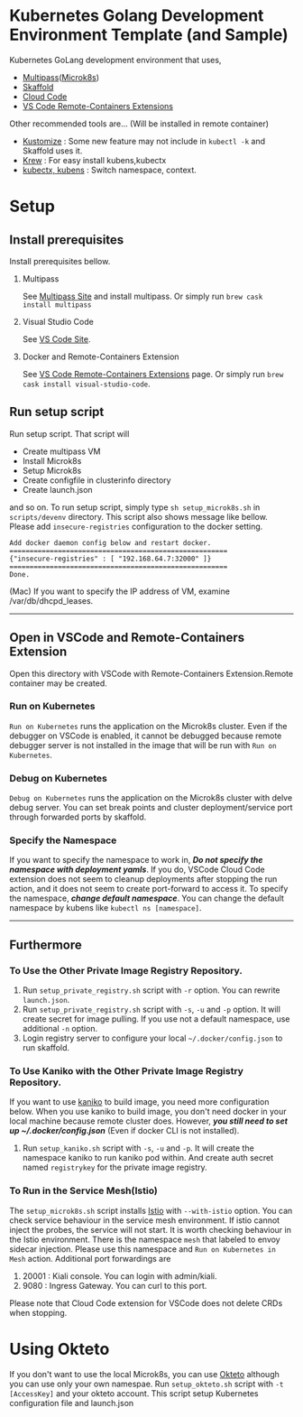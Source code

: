 # Kubernetes Golang Development Environment Template (and Sample)

Kubernetes GoLang development environment that uses,
- [Multipass](https://multipass.run/)([Microk8s](https://microk8s.io/))
- [Skaffold](https://skaffold.dev/)
- [Cloud Code](https://cloud.google.com/code)
- [VS Code Remote-Containers Extensions](https://marketplace.visualstudio.com/items?itemName=ms-vscode-remote.remote-containers)

Other recommended tools are... (Will be installed in remote container)
- [Kustomize](https://github.com/kubernetes-sigs/kustomize) : Some new feature may not include in `kubectl -k` and Skaffold uses it.
- [Krew](https://krew.sigs.k8s.io/) : For easy install kubens,kubectx
- [kubectx, kubens](https://github.com/ahmetb/kubectx) : Switch namespace, context.

# Setup
## Install prerequisites
Install prerequisites bellow.

1. Multipass
    
    See [Multipass Site](https://multipass.run/) and install multipass. Or simply run `brew cask install multipass`

1. Visual Studio Code

    See [VS Code Site](https://code.visualstudio.com/).

1. Docker and Remote-Containers Extension

    See [VS Code Remote-Containers Extensions](https://marketplace.visualstudio.com/items?itemName=ms-vscode-remote.remote-containers) page. Or simply run `brew cask install visual-studio-code`.

## Run setup script
Run setup script. That script will
- Create multipass VM
- Install Microk8s
- Setup Microk8s
- Create configfile in clusterinfo directory
- Create launch.json

and so on. To run setup script, simply type `sh setup_microk8s.sh` in `scripts/devenv` directory. This script also shows message like bellow.
Please add `insecure-registries` configuration to the docker setting.
```
Add docker daemon config below and restart docker.
======================================================
{"insecure-registries" : [ "192.168.64.7:32000" ]}
======================================================
Done.
```
(Mac) If you want to specify the IP address of VM, examine /var/db/dhcpd_leases.

---
## Open in VSCode and Remote-Containers Extension
Open this directory with VSCode with Remote-Containers Extension.Remote container may be created.

### Run on Kubernetes
`Run on Kubernetes` runs the application on the Microk8s cluster. Even if the debugger on VSCode is enabled, it cannot be debugged because remote debugger server is not installed in the image that will be run with `Run on Kubernetes`.

### Debug on Kubernetes
`Debug on Kubernetes` runs the application on the Microk8s cluster with delve debug server. You can set break points and cluster deployment/service port through forwarded ports by skaffold.

### Specify the Namespace
If you want to specify the namespace to work in, ***Do not specify the namespace with deployment yamls***. If you do, VSCode Cloud Code extension does not seem to cleanup deployments after stopping the run action, and it does not seem to create port-forward to access it. To specify the namespace, ***change default namespace***. You can change the default namespace by kubens like `kubectl ns [namespace]`.

---
## Furthermore
### To Use the Other Private Image Registry Repository.
1. Run `setup_private_registry.sh` script with `-r` option. You can rewrite `launch.json`.
1. Run `setup_private_registry.sh` script with `-s`, `-u` and `-p` option. It will create secret for image pulling.
If you use not a default namespace, use additional `-n` option.
1. Login registry server to configure your local `~/.docker/config.json` to run skaffold.

### To Use Kaniko with the Other Private Image Registry Repository.
If you want to use [kaniko](https://github.com/GoogleContainerTools/kaniko) to build image,
you need more configuration below. When you use kaniko to build image, you don't need docker
in your local machine because remote cluster does.
However, ***you still need to set up ~/.docker/config.json***
(Even if docker CLI is not installed).

1. Run `setup_kaniko.sh` script with `-s`, `-u` and `-p`. It will create the namespace kaniko to run kaniko pod within.
And create auth secret named `registrykey` for the private image registry.

### To Run in the Service Mesh(Istio)
The `setup_microk8s.sh` script installs [Istio](https://istio.io) with `--with-istio` option. You can check service behaviour in the service mesh environment. If istio cannot inject the probes, the service will not start. It is worth checking behaviour in the Istio environment. There is the namespace `mesh` that labeled to envoy sidecar injection. Please use this namespace and `Run on Kubernetes in Mesh` action. Additional port forwardings are

1. 20001 : Kiali console. You can login with admin/kiali.
1. 9080 : Ingress Gateway. You can curl to this port.

Please note that Cloud Code extension for VSCode does not delete CRDs when stopping.

# Using Okteto
If you don't want to use the local Microk8s, you can use [Okteto](https://okteto.com/) although you can use only your own namespae.
Run `setup_okteto.sh` script with `-t [AccessKey]` and your okteto account. This script setup Kubernetes configuration file and launch.json
